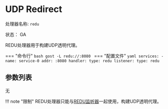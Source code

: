 # UDP Redirect

处理器名称: `redu`

状态： GA

REDU处理器用于构建UDP透明代理。

=== "命令行"
	```bash
	gost -L redu://:8080
	```
=== "配置文件"
    ```yaml
	services:
	- name: service-0
	  addr: :8080
	  handler:
		type: redu
	  listener:
		type: redu
	```

## 参数列表

无

!!! note "限制"
    REDU处理器只能与[REDU监听器](/reference/listeners/redu/)一起使用，构建UDP透明代理。